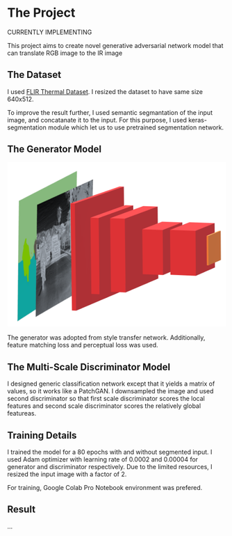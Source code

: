 # The Project

CURRENTLY IMPLEMENTING

This project aims to create novel generative adversarial network model that can translate RGB image to the IR image

## The Dataset

I used [FLIR Thermal Dataset](https://www.flir.com/oem/adas/adas-dataset-form/). I resized the dataset to have same size 640x512. 

To improve the result further, I used semantic segmantation of the input image, and concatanate it to the input. For this purpose, I used keras-segmentation module which let us to use pretrained segmentation network.

## The Generator Model

<img src="disc.png" alt="hi" class="inline"/>

The generator was adopted from style transfer network. Additionally, feature matching loss and perceptual loss was used.

## The Multi-Scale Discriminator Model

I designed generic classification network except that it yields a matrix of values, so it works like a PatchGAN. I downsampled the image and used second discriminator so that first scale discriminator scores the local features and second scale discriminator scores the relatively global featureas. 

## Training Details

I trained the model for a 80 epochs with and without segmented input. I used Adam optimizer with learning rate of 0.0002 and 0.00004 for generator and discriminator respectively. Due to the limited resources, I resized the input image with a factor of 2.

For training, Google Colab Pro Notebook environment was prefered.

## Result

...
